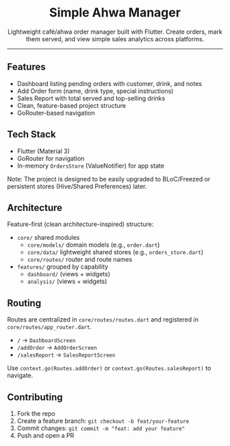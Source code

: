 <div align="center">

# Simple Ahwa Manager

Lightweight café/ahwa order manager built with Flutter. Create orders, mark them served, and view simple sales analytics across platforms.

</div>

---

## Features

- Dashboard listing pending orders with customer, drink, and notes
- Add Order form (name, drink type, special instructions)
- Sales Report with total served and top-selling drinks
- Clean, feature-based project structure
- GoRouter-based navigation

## Tech Stack

- Flutter (Material 3)
- GoRouter for navigation
- In-memory `OrdersStore` (ValueNotifier) for app state

Note: The project is designed to be easily upgraded to BLoC/Freezed or persistent stores (Hive/Shared Preferences) later.

## Architecture

Feature-first (clean architecture-inspired) structure:

- `core/` shared modules
  - `core/models/` domain models (e.g., `order.dart`)
  - `core/data/` lightweight shared stores (e.g., `orders_store.dart`)
  - `core/routes/` router and route names
- `features/` grouped by capability
  - `dashboard/` (views + widgets)
  - `analysis/` (views + widgets)

## Routing

Routes are centralized in `core/routes/routes.dart` and registered in `core/routes/app_router.dart`.

- `/` → `DashboardScreen`
- `/addOrder` → `AddOrderScreen`
- `/salesReport` → `SalesReportScreen`

Use `context.go(Routes.addOrder)` or `context.go(Routes.salesReport)` to navigate.

## Contributing

1. Fork the repo
2. Create a feature branch: `git checkout -b feat/your-feature`
3. Commit changes: `git commit -m "feat: add your feature"`
4. Push and open a PR